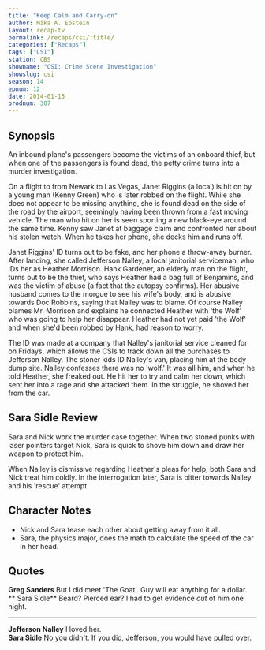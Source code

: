 ```yaml
---
title: "Keep Calm and Carry-on"
author: Mika A. Epstein
layout: recap-tv
permalink: /recaps/csi/:title/
categories: ["Recaps"]
tags: ["CSI"]
station: CBS
showname: "CSI: Crime Scene Investigation"
showslug: csi
season: 14  
epnum: 12  
date: 2014-01-15
prodnum: 307  
---
```


## Synopsis

An inbound plane's passengers become the victims of an onboard thief, but when one of the passengers is found dead, the petty crime turns into a murder investigation.

On a flight to from Newark to Las Vegas, Janet Riggins (a local) is hit on by a young man (Kenny Green) who is later robbed on the flight. While she does not appear to be missing anything, she is found dead on the side of the road by the airport, seemingly having been thrown from a fast moving vehicle. The man who hit on her is seen sporting a new black-eye around the same time. Kenny saw Janet at baggage claim and confronted her about his stolen watch. When he takes her phone, she decks him and runs off.

Janet Riggins' ID turns out to be fake, and her phone a throw-away burner. After landing, she called Jefferson Nalley, a local janitorial serviceman, who IDs her as Heather Morrison. Hank Gardener, an elderly man on the flight, turns out to be the thief, who says Heather had a bag full of Benjamins, and was the victim of abuse (a fact that the autopsy confirms). Her abusive husband comes to the morgue to see his wife's body, and is abusive towards Doc Robbins, saying that Nalley was to blame. Of course Nalley blames Mr. Morrison and explains he connected Heather with 'the Wolf' who was going to help her disappear. Heather had not yet paid 'the Wolf' and when she'd been robbed by Hank, had reason to worry.

The ID was made at a company that Nalley's janitorial service cleaned for on Fridays, which allows the CSIs to track down all the purchases to Jefferson Nalley. The stoner kids ID Nalley's van, placing him at the body dump site. Nalley confesses there was no 'wolf.' It was all him, and when he told Heather, she freaked out. He hit her to try and calm her down, which sent her into a rage and she attacked them. In the struggle, he shoved her from the car.

## Sara Sidle Review

Sara and Nick work the murder case together. When two stoned punks with laser pointers target Nick, Sara is quick to shove him down and draw her weapon to protect him.

When Nalley is dismissive regarding Heather's pleas for help, both Sara and Nick treat him coldly. In the interrogation later, Sara is bitter towards Nalley and his 'rescue' attempt.

## Character Notes

* Nick and Sara tease each other about getting away from it all.  
* Sara, the physics major, does the math to calculate the speed of the car in her head.

## Quotes

**Greg Sanders** But I did meet 'The Goat'. Guy will eat anything for a dollar.  
** Sara Sidle** Beard? Pierced ear? I had to get evidence _out_ of him one night.

* * *

**Jefferson Nalley** I loved her.  
**Sara Sidle** No you didn't. If you did, Jefferson, you would have pulled over.

